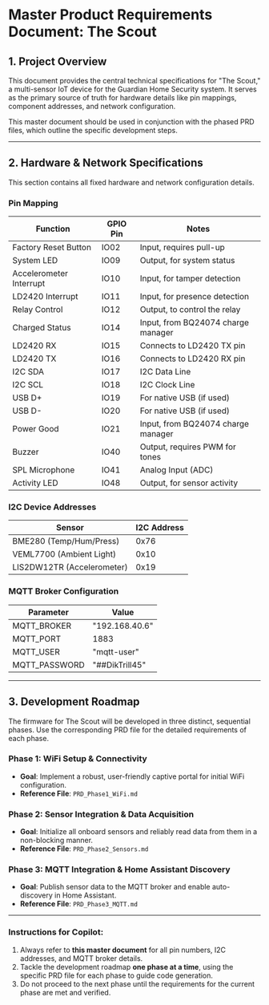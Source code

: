 # Master Product Requirements Document: The Scout

## 1. Project Overview

This document provides the central technical specifications for "The Scout," a multi-sensor IoT device for the Guardian Home Security system. It serves as the primary source of truth for hardware details like pin mappings, component addresses, and network configuration.

This master document should be used in conjunction with the phased PRD files, which outline the specific development steps.

---

## 2. Hardware & Network Specifications

This section contains all fixed hardware and network configuration details.

### Pin Mapping

| Function                  | GPIO Pin | Notes                               |
|---------------------------|----------|-------------------------------------|
| Factory Reset Button      | IO02     | Input, requires pull-up             |
| System LED                | IO09     | Output, for system status           |
| Accelerometer Interrupt   | IO10     | Input, for tamper detection         |
| LD2420 Interrupt          | IO11     | Input, for presence detection       |
| Relay Control             | IO12     | Output, to control the relay        |
| Charged Status            | IO14     | Input, from BQ24074 charge manager  |
| LD2420 RX                 | IO15     | Connects to LD2420 TX pin           |
| LD2420 TX                 | IO16     | Connects to LD2420 RX pin           |
| I2C SDA                   | IO17     | I2C Data Line                       |
| I2C SCL                   | IO18     | I2C Clock Line                      |
| USB D+                    | IO19     | For native USB (if used)            |
| USB D-                    | IO20     | For native USB (if used)            |
| Power Good                | IO21     | Input, from BQ24074 charge manager  |
| Buzzer                    | IO40     | Output, requires PWM for tones      |
| SPL Microphone            | IO41     | Analog Input (ADC)                  |
| Activity LED              | IO48     | Output, for sensor activity         |

### I2C Device Addresses

| Sensor                    | I2C Address |
|---------------------------|-------------|
| BME280 (Temp/Hum/Press)   | 0x76        |
| VEML7700 (Ambient Light)  | 0x10        |
| LIS2DW12TR (Accelerometer)| 0x19        |

### MQTT Broker Configuration

| Parameter        | Value              |
|------------------|--------------------|
| MQTT_BROKER      | "192.168.40.6"     |
| MQTT_PORT        | 1883               |
| MQTT_USER        | "mqtt-user"        |
| MQTT_PASSWORD    | "##DikTrill45"     |

---

## 3. Development Roadmap

The firmware for The Scout will be developed in three distinct, sequential phases. Use the corresponding PRD file for the detailed requirements of each phase.

### Phase 1: WiFi Setup & Connectivity
* **Goal**: Implement a robust, user-friendly captive portal for initial WiFi configuration.
* **Reference File**: `PRD_Phase1_WiFi.md`

### Phase 2: Sensor Integration & Data Acquisition
* **Goal**: Initialize all onboard sensors and reliably read data from them in a non-blocking manner.
* **Reference File**: `PRD_Phase2_Sensors.md`

### Phase 3: MQTT Integration & Home Assistant Discovery
* **Goal**: Publish sensor data to the MQTT broker and enable auto-discovery in Home Assistant.
* **Reference File**: `PRD_Phase3_MQTT.md`

---

### Instructions for Copilot:
1.  Always refer to **this master document** for all pin numbers, I2C addresses, and MQTT broker details.
2.  Tackle the development roadmap **one phase at a time**, using the specific PRD file for each phase to guide code generation.
3.  Do not proceed to the next phase until the requirements for the current phase are met and verified.